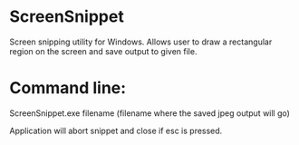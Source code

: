 # ScreenSnippet
Screen snipping utility for Windows. Allows user to draw a rectangular region on the screen and save output to given file.

# Command line:
ScreenSnippet.exe filename
(filename where the saved jpeg output will go)

Application will abort snippet and close if esc is pressed.
